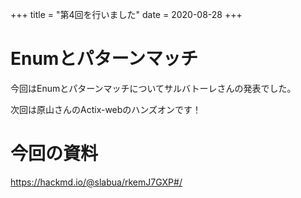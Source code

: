 +++
title = "第4回を行いました"
date = 2020-08-28
+++

# Enumとパターンマッチ

今回はEnumとパターンマッチについてサルバトーレさんの発表でした。

次回は原山さんのActix-webのハンズオンです！

# 今回の資料

https://hackmd.io/@slabua/rkemJ7GXP#/


